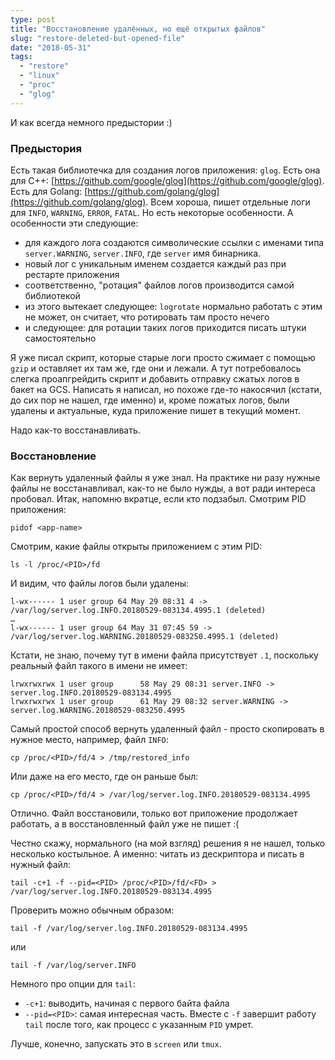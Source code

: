 ```yaml
---
type: post
title: "Восстановление удалённых, но ещё открытых файлов"
slug: "restore-deleted-but-opened-file"
date: "2018-05-31"
tags:
  - "restore"
  - "linux"
  - "proc"
  - "glog"
---
```


И как всегда немного предыстории :)

### Предыстория
Есть такая библиотечка для создания логов приложения: `glog`.
Есть она для C++: [https://github.com/google/glog](https://github.com/google/glog).
Есть для Golang: [https://github.com/golang/glog](https://github.com/golang/glog).
Всем хороша, пишет отдельные логи для `INFO`, `WARNING`, `ERROR`, `FATAL`. Но есть некоторые особенности. А особенности эти следующие:

- для каждого лога создаются символические ссылки с именами типа `server.WARNING`, `server.INFO`, где `server` имя бинарника.
- новый лог с уникальным именем создается каждый раз при рестарте приложения
- соответственно, "ротация" файлов логов производится самой библиотекой
- из этого вытекает следующее: `logrotate` нормально работать с этим не может, он считает, что ротировать там просто нечего
- и следующее: для ротации таких логов приходится писать штуки самостоятельно

Я уже писал скрипт, которые старые логи просто сжимает с помощью `gzip` и оставляет их там же, где они и лежали. А тут потребовалось слегка проапгрейдить скрипт и добавить отправку сжатых логов в бакет на GCS. Написать я написал, но похоже где-то накосячил (кстати, до сих пор не нашел, где именно) и, кроме пожатых логов, были удалены и актуальные, куда приложение пишет в текущий момент.

Надо как-то восстанавливать.

### Восстановление
Как вернуть удаленный файлы я уже знал. На практике ни разу нужные файлы не восстанавливал, как-то не было нужды, а вот ради интереса пробовал.
Итак, напомню вкратце, если кто подзабыл.
Смотрим PID приложения:

`pidof <app-name>`

Смотрим, какие файлы открыты приложением с этим PID:

`ls -l /proc/<PID>/fd`

И видим, что файлы логов были удалены:

```
l-wx------ 1 user group 64 May 29 08:31 4 -> /var/log/server.log.INFO.20180529-083134.4995.1 (deleted)
…
l-wx------ 1 user group 64 May 31 07:45 59 -> /var/log/server.log.WARNING.20180529-083250.4995.1 (deleted)
```

Кстати, не знаю, почему тут в имени файла присутствует `.1`, поскольку реальный файл такого в имени не имеет:

```
lrwxrwxrwx 1 user group      58 May 29 08:31 server.INFO -> server.log.INFO.20180529-083134.4995
lrwxrwxrwx 1 user group      61 May 29 08:32 server.WARNING -> server.log.WARNING.20180529-083250.4995
```

Самый простой способ вернуть удаленный файл - просто скопировать в нужное место, например, файл `INFO`:

`cp /proc/<PID>/fd/4 > /tmp/restored_info`

Или даже на его место, где он раньше был:

`cp /proc/<PID>/fd/4 > /var/log/server.log.INFO.20180529-083134.4995`

Отлично. Файл восстановили, только вот приложение продолжает работать, а в восстановленный файл уже не пишет :(

Честно скажу, нормального (на мой взгляд) решения я не нашел, только несколько костыльное. А именно: читать из дескриптора и писать в нужный файл:

`tail -c+1 -f --pid=<PID> /proc/<PID>/fd/<FD> > /var/log/server.log.INFO.20180529-083134.4995`

Проверить можно обычным образом:

`tail -f /var/log/server.log.INFO.20180529-083134.4995`

или

`tail -f /var/log/server.INFO`

Немного про опции для `tail`:

- `-c+1`: выводить, начиная с первого байта файла
- `--pid=<PID>`: самая интересная часть. Вместе с `-f` завершит работу `tail` после того, как процесс с указанным `PID` умрет.

Лучше, конечно, запускать это в `screen` или `tmux`.


